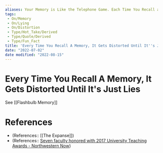```yaml
---
aliases: Your Memory is Like the Telephone Game. Each Time You Recall an Event, Your Brain Distorts It
tags:
 - On/Memory
 - On/Lying
 - On/Distortion
 - Type/Hot_Take/Derived 
 - Type/Quote/Derived
 - Type/Fun_Fact
title: 'Every Time You Recall A Memory, It Gets Distorted Until It''s Just Lies'
date: "2022-07-02"
date modified: "2022-08-15"
---
```


# Every Time You Recall A Memory, It Gets Distorted Until It's Just Lies
See [[Flashbulb Memory]]

# References
- (References:: [[The Expanse]])
- (References:: [Seven faculty honored with 2017 University Teaching Awards - Northwestern Now](https://news.northwestern.edu/stories/2012/09/your-memory-is-like-the-telephone-game))
